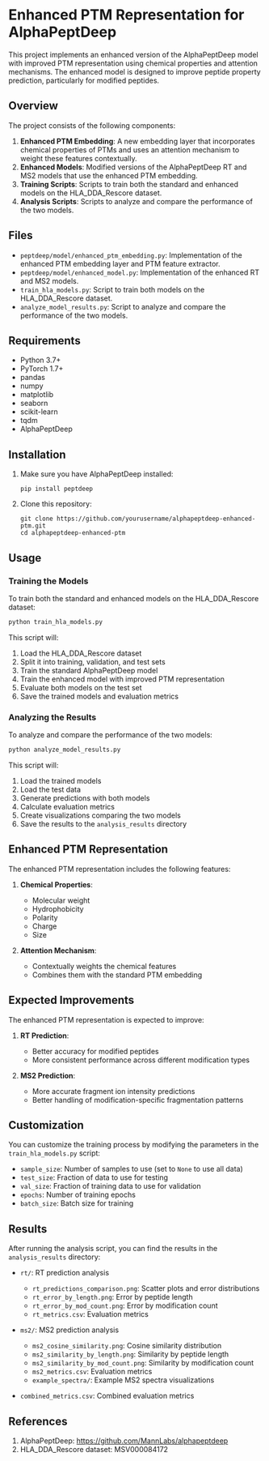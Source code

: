 # Enhanced PTM Representation for AlphaPeptDeep

This project implements an enhanced version of the AlphaPeptDeep model with improved PTM representation using chemical properties and attention mechanisms. The enhanced model is designed to improve peptide property prediction, particularly for modified peptides.

## Overview

The project consists of the following components:

1. **Enhanced PTM Embedding**: A new embedding layer that incorporates chemical properties of PTMs and uses an attention mechanism to weight these features contextually.
2. **Enhanced Models**: Modified versions of the AlphaPeptDeep RT and MS2 models that use the enhanced PTM embedding.
3. **Training Scripts**: Scripts to train both the standard and enhanced models on the HLA_DDA_Rescore dataset.
4. **Analysis Scripts**: Scripts to analyze and compare the performance of the two models.

## Files

- `peptdeep/model/enhanced_ptm_embedding.py`: Implementation of the enhanced PTM embedding layer and PTM feature extractor.
- `peptdeep/model/enhanced_model.py`: Implementation of the enhanced RT and MS2 models.
- `train_hla_models.py`: Script to train both models on the HLA_DDA_Rescore dataset.
- `analyze_model_results.py`: Script to analyze and compare the performance of the two models.

## Requirements

- Python 3.7+
- PyTorch 1.7+
- pandas
- numpy
- matplotlib
- seaborn
- scikit-learn
- tqdm
- AlphaPeptDeep

## Installation

1. Make sure you have AlphaPeptDeep installed:
   ```
   pip install peptdeep
   ```

2. Clone this repository:
   ```
   git clone https://github.com/yourusername/alphapeptdeep-enhanced-ptm.git
   cd alphapeptdeep-enhanced-ptm
   ```

## Usage

### Training the Models

To train both the standard and enhanced models on the HLA_DDA_Rescore dataset:

```bash
python train_hla_models.py
```

This script will:
1. Load the HLA_DDA_Rescore dataset
2. Split it into training, validation, and test sets
3. Train the standard AlphaPeptDeep model
4. Train the enhanced model with improved PTM representation
5. Evaluate both models on the test set
6. Save the trained models and evaluation metrics

### Analyzing the Results

To analyze and compare the performance of the two models:

```bash
python analyze_model_results.py
```

This script will:
1. Load the trained models
2. Load the test data
3. Generate predictions with both models
4. Calculate evaluation metrics
5. Create visualizations comparing the two models
6. Save the results to the `analysis_results` directory

## Enhanced PTM Representation

The enhanced PTM representation includes the following features:

1. **Chemical Properties**:
   - Molecular weight
   - Hydrophobicity
   - Polarity
   - Charge
   - Size

2. **Attention Mechanism**:
   - Contextually weights the chemical features
   - Combines them with the standard PTM embedding

## Expected Improvements

The enhanced PTM representation is expected to improve:

1. **RT Prediction**:
   - Better accuracy for modified peptides
   - More consistent performance across different modification types

2. **MS2 Prediction**:
   - More accurate fragment ion intensity predictions
   - Better handling of modification-specific fragmentation patterns

## Customization

You can customize the training process by modifying the parameters in the `train_hla_models.py` script:

- `sample_size`: Number of samples to use (set to `None` to use all data)
- `test_size`: Fraction of data to use for testing
- `val_size`: Fraction of training data to use for validation
- `epochs`: Number of training epochs
- `batch_size`: Batch size for training

## Results

After running the analysis script, you can find the results in the `analysis_results` directory:

- `rt/`: RT prediction analysis
  - `rt_predictions_comparison.png`: Scatter plots and error distributions
  - `rt_error_by_length.png`: Error by peptide length
  - `rt_error_by_mod_count.png`: Error by modification count
  - `rt_metrics.csv`: Evaluation metrics

- `ms2/`: MS2 prediction analysis
  - `ms2_cosine_similarity.png`: Cosine similarity distribution
  - `ms2_similarity_by_length.png`: Similarity by peptide length
  - `ms2_similarity_by_mod_count.png`: Similarity by modification count
  - `ms2_metrics.csv`: Evaluation metrics
  - `example_spectra/`: Example MS2 spectra visualizations

- `combined_metrics.csv`: Combined evaluation metrics

## References

1. AlphaPeptDeep: https://github.com/MannLabs/alphapeptdeep
2. HLA_DDA_Rescore dataset: MSV000084172